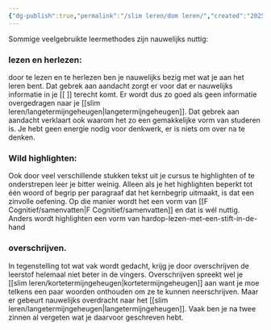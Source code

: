 ```yaml
---
{"dg-publish":true,"permalink":"/slim leren/dom leren/","created":"2025-06-03T21:43:31.766+02:00","updated":"2025-06-04T13:27:32.984+02:00"}
---
```



Sommige veelgebruikte leermethodes zijn nauwelijks nuttig:
###  lezen en herlezen:
door te lezen en te herlezen ben je nauwelijks bezig met wat je aan het leren bent. Dat gebrek aan aandacht zorgt er voor dat er nauwelijks informatie in je [[
]] terecht komt. Er wordt dus zo goed als geen informatie overgedragen  naar je [[slim leren/langetermijngeheugen\|langetermijngeheugen]]. Dat gebrek aan aandacht verklaart ook waarom het zo een gemakkelijke vorm van studeren is. Je hebt geen energie nodig voor denkwerk, er is niets om over na te denken.
###  Wild highlighten: 
Ook door veel verschillende stukken tekst uit je cursus te highlighten of te onderstrepen  leer je bitter weinig. Alleen als je het highlighten beperkt tot één woord of begrip per paragraaf dat het kernbegrip uitmaakt, is dat een zinvolle oefening. Op die manier wordt het een vorm van [[F Cognitief/samenvatten\|F Cognitief/samenvatten]] en dat is wél nuttig. Anders wordt highlighten een vorm van hardop-lezen-met-een-stift-in-de-hand
### overschrijven. 
In tegenstelling tot wat vak wordt gedacht, krijg je door overschrijven de leerstof helemaal niet beter in de vingers. Overschrijven spreekt wel je [[slim leren/kortetermijngeheugen\|kortetermijngeheugen]] aan want je moe telkens een paar woorden onthouden om ze te kunnen neerschrijven. Maar er gebeurt nauwelijks overdracht naar het [[slim leren/langetermijngeheugen\|langetermijngeheugen]]. Vaak ben je na twee zinnen al vergeten wat je daarvoor geschreven hebt.




